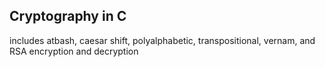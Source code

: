 ## Cryptography in C

includes atbash, caesar shift, polyalphabetic, transpositional, vernam, and RSA encryption and decryption